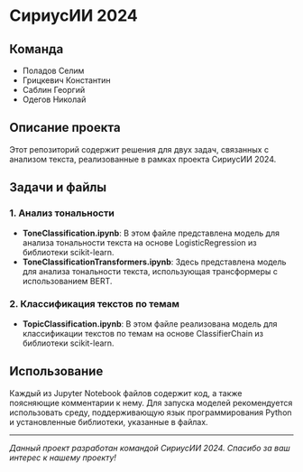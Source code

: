 # СириусИИ 2024

## Команда
- Поладов Селим
- Грицкевич Константин
- Саблин Георгий
- Одегов Николай

## Описание проекта
Этот репозиторий содержит решения для двух задач, связанных с анализом текста, реализованные в рамках проекта СириусИИ 2024.

## Задачи и файлы
### 1. Анализ тональности
- **ToneClassification.ipynb**: В этом файле представлена модель для анализа тональности текста на основе LogisticRegression из библиотеки scikit-learn.
- **ToneClassificationTransformers.ipynb**: Здесь представлена модель для анализа тональности текста, использующая трансформеры с использованием BERT.

### 2. Классификация текстов по темам
- **TopicClassification.ipynb**: В этом файле реализована модель для классификации текстов по темам на основе ClassifierChain из библиотеки scikit-learn.

## Использование
Каждый из Jupyter Notebook файлов содержит код, а также поясняющие комментарии к нему. Для запуска моделей рекомендуется использовать среду, поддерживающую язык программирования Python и установленные библиотеки, указанные в файлах.

--- 

*Данный проект разработан командой СириусИИ 2024. Спасибо за ваш интерес к нашему проекту!*
